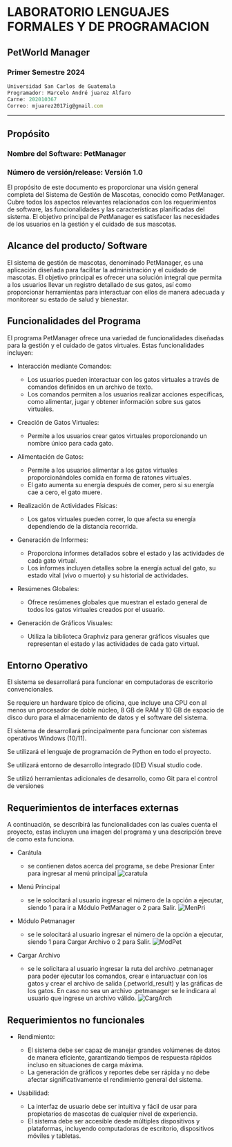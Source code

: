 # LABORATORIO LENGUAJES FORMALES Y DE PROGRAMACION
## PetWorld Manager 
### Primer Semestre 2024
```js
Universidad San Carlos de Guatemala
Programador: Marcelo André juarez Alfaro
Carne: 202010367
Correo: mjuarez2017ig@gmail.com
```
---
## Propósito

### Nombre del Software: PetManager
### Número de versión/release: Versión 1.0

El propósito de este documento es proporcionar una visión general completa del Sistema de Gestión de Mascotas, conocido como PetManager. Cubre todos los aspectos relevantes relacionados con los requerimientos de software, las funcionalidades y las características planificadas del sistema. El objetivo principal de PetManager es satisfacer las necesidades de los usuarios en la gestión y el cuidado de sus mascotas.

## Alcance del producto/ Software
El sistema de gestión de mascotas, denominado PetManager, es una aplicación diseñada para facilitar la administración y el cuidado de mascotas. El objetivo principal es ofrecer una solución integral que permita a los usuarios llevar un registro detallado de sus gatos, así como proporcionar herramientas para interactuar con ellos de manera adecuada y monitorear su estado de salud y bienestar.

## Funcionalidades del Programa
El programa PetManager ofrece una variedad de funcionalidades diseñadas para la gestión y el cuidado de gatos virtuales. Estas funcionalidades incluyen:

* Interacción mediante Comandos:
    * Los usuarios pueden interactuar con los gatos virtuales a través de comandos definidos en un archivo de texto.
    * Los comandos permiten a los usuarios realizar acciones específicas, como alimentar, jugar y obtener información sobre sus gatos virtuales.

* Creación de Gatos Virtuales:
    * Permite a los usuarios crear gatos virtuales proporcionando un nombre único para cada gato.

* Alimentación de Gatos:
    * Permite a los usuarios alimentar a los gatos virtuales proporcionándoles comida en forma de ratones virtuales.
    * El gato aumenta su energía después de comer, pero si su energía cae a cero, el gato muere.

* Realización de Actividades Físicas:
    * Los gatos virtuales pueden correr, lo que afecta su energía dependiendo de la distancia recorrida.

* Generación de Informes:
    * Proporciona informes detallados sobre el estado y las actividades de cada gato virtual.
    * Los informes incluyen detalles sobre la energía actual del gato, su estado vital (vivo o muerto) y su historial de actividades.

* Resúmenes Globales:
    * Ofrece resúmenes globales que muestran el estado general de todos los gatos virtuales creados por el usuario.

* Generación de Gráficos Visuales:
    * Utiliza la biblioteca Graphviz para generar gráficos visuales que representan el estado y las actividades de cada gato virtual.

## Entorno Operativo
El sistema se desarrollará para funcionar en computadoras de escritorio 
convencionales.

Se requiere un hardware típico de oficina, que incluye una CPU con al menos 
un procesador de doble núcleo, 8 GB de RAM y 10 GB de espacio de disco 
duro para el almacenamiento de datos y el software del sistema.

El sistema de desarrollará principalmente para funcionar con sistemas 
operativos Windows (10/11).

Se utilizará el lenguaje de programación de Python en todo el proyecto.

Se utilizará entorno de desarrollo integrado (IDE) Visual studio code.

Se utilizó herramientas adicionales de desarrollo, como Git para el control de 
versiones

## Requerimientos de interfaces externas  
A continuación, se describirá las funcionalidades con las cuales cuenta el 
proyecto, estas incluyen una imagen del programa y una descripción breve 
de como esta funciona.
* Carátula
    * se contienen datos acerca del programa, se debe Presionar Enter para ingresar al menú principal
![caratula](https://i.ibb.co/6bHNQjQ/caratula.png)

* Menú Principal
    * se le solocitará al usuario ingresar el número de la opción a ejecutar, siendo 1 para ir a Módulo PetManager o 2 para Salir.
![MenPri](https://i.ibb.co/MCHwSNY/MenPri.png)

* Módulo Petmanager
    * se le solocitará al usuario ingresar el número de la opción a ejecutar, siendo 1 para Cargar Archivo o 2 para Salir.
![ModPet](https://i.ibb.co/rQd5JYF/ModPet.png)

* Cargar Archivo
    * se le solicitara al usuario ingresar la ruta del archivo .petmanager para poder ejecutar los comandos, crear e intaruactuar con los gatos y crear el archivo de salida (.petworld_result) y las gráficas de los gatos.
    En caso no sea un archivo .petmanager se le indicara al usuario que ingrese un archivo válido.
![CargArch](https://i.ibb.co/8br5MBx/CargArch.png)

## Requerimientos no funcionales
* Rendimiento:
    * El sistema debe ser capaz de manejar grandes volúmenes de datos de manera eficiente, garantizando tiempos de respuesta rápidos incluso en situaciones de carga máxima.
    * La generación de gráficos y reportes debe ser rápida y no debe afectar significativamente el rendimiento general del sistema.

* Usabilidad:
    * La interfaz de usuario debe ser intuitiva y fácil de usar para propietarios de mascotas de cualquier nivel de experiencia.
    * El sistema debe ser accesible desde múltiples dispositivos y plataformas, incluyendo computadoras de escritorio, dispositivos móviles y tabletas.